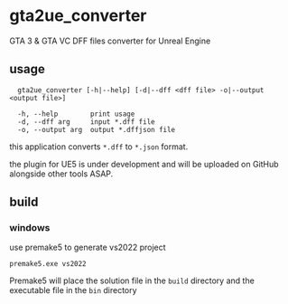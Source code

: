 # gta2ue_converter
GTA 3 &amp; GTA VC DFF files converter for Unreal Engine

## usage

```
  gta2ue_converter [-h|--help] [-d|--dff <dff file> -o|--output <output file>]

  -h, --help        print usage
  -d, --dff arg     input *.dff file
  -o, --output arg  output *.dffjson file
```

this application converts ```*.dff``` to ```*.json``` format.

the plugin for UE5 is under development and will be uploaded on GitHub alongside other tools ASAP.

## build

### windows 
use premake5 to generate vs2022 project

```
premake5.exe vs2022
```

Premake5 will place the solution file in the ```build``` directory and the executable file in the ```bin``` directory